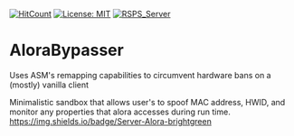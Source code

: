 [![HitCount](http://hits.dwyl.com/Embah-V2/AloraBypasser.svg)](http://hits.dwyl.com/Embah-V2/AloraBypasser)
[![License: MIT](https://img.shields.io/badge/License-MIT-yellow.svg)](https://opensource.org/licenses/MIT)
[![RSPS_Server](https://img.shields.io/badge/Server-Alora-red)](https://www.alora.io/)

# AloraBypasser
Uses ASM's remapping capabilities to circumvent hardware bans on a (mostly) vanilla client

Minimalistic sandbox that allows user's to spoof MAC address, HWID, and monitor any properties that alora accesses during run time. 
https://img.shields.io/badge/Server-Alora-brightgreen